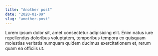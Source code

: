 ```yaml
---
title: "Another post"
date: "2020-01-09"
slug: "another-post"
---
```


Lorem ipsum dolor sit, amet consectetur adipisicing elit. Enim natus iure repellendus doloribus voluptatem, temporibus tempora ex quisquam molestias veritatis numquam quidem ducimus exercitationem et, rerum quam ea officiis ut.
